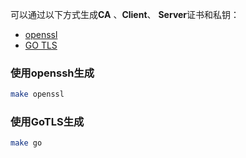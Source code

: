 可以通过以下方式生成**CA** 、**Client**、 **Server**证书和私钥：

- [openssl](#使用openssh生成)
- [GO TLS](#使用GoTLS生成)

### 使用openssh生成

```bash
make openssl
```

### 使用GoTLS生成

```bash
make go
```